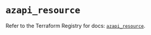 # `azapi_resource`

Refer to the Terraform Registry for docs: [`azapi_resource`](https://registry.terraform.io/providers/azure/azapi/2.2.0/docs/resources/resource).
